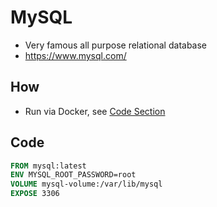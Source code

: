 # MySQL
- Very famous all purpose relational database
- https://www.mysql.com/

## How
- Run via Docker, see [Code Section](./MySQL#code)

## Code
```Dockerfile
FROM mysql:latest
ENV MYSQL_ROOT_PASSWORD=root
VOLUME mysql-volume:/var/lib/mysql
EXPOSE 3306
```